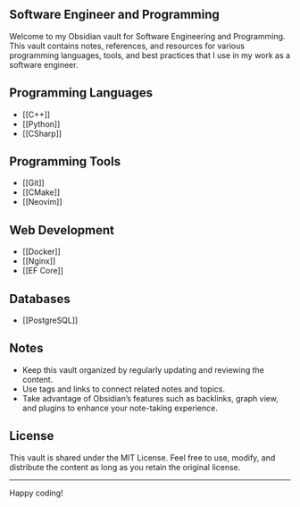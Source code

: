 ## Software Engineer and Programming

Welcome to my Obsidian vault for Software Engineering and Programming. This vault contains notes, references, and resources for various programming languages, tools, and best practices that I use in my work as a software engineer.
## Programming Languages

- [[C++]]
- [[Python]]
- [[CSharp]]
## Programming Tools

- [[Git]]
- [[CMake]]
- [[Neovim]]
## Web Development

- [[Docker]]
- [[Nginx]]
- [[EF Core]]

## Databases

- [[PostgreSQL]]
## Notes 

- Keep this vault organized by regularly updating and reviewing the content. 
- Use tags and links to connect related notes and topics. 
- Take advantage of Obsidian’s features such as backlinks, graph view, and plugins to enhance your note-taking experience. 
## License 

This vault is shared under the MIT License. Feel free to use, modify, and distribute the content as 
long as you retain the original license. 

--- 
Happy coding!